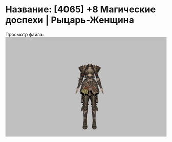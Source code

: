 # Название: [4065] +8 Магические доспехи | Рыцарь-Женщина

Просмотр файла:
![p010006.png](p010006.png)